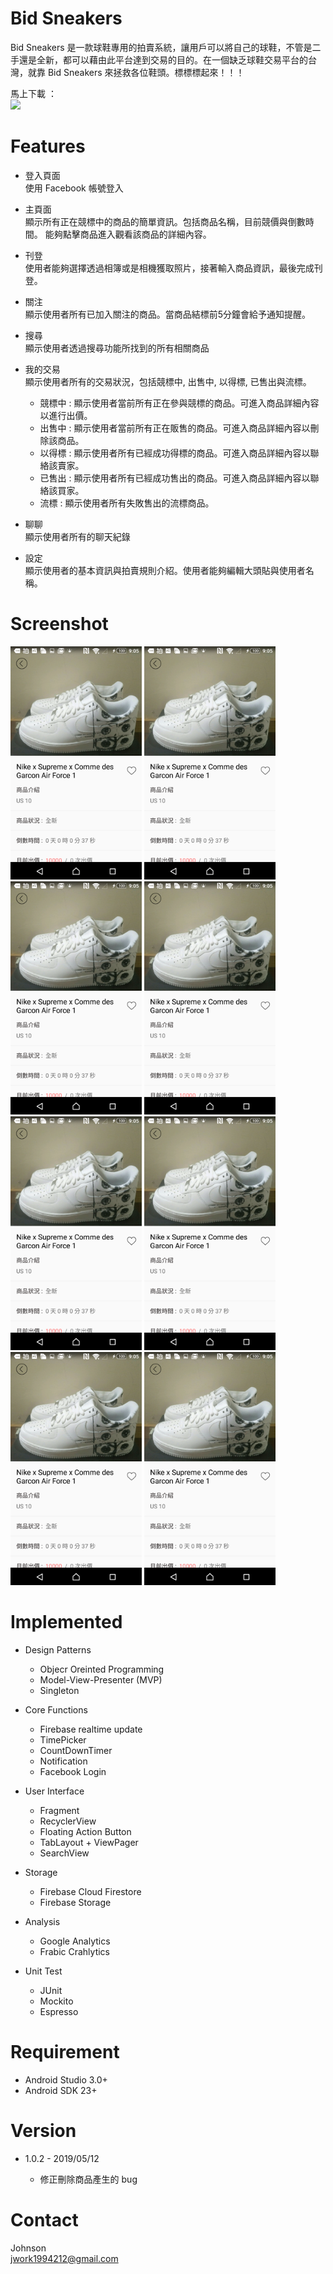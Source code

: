 # Bid Sneakers

Bid Sneakers 是一款球鞋專用的拍賣系統，讓用戶可以將自己的球鞋，不管是二手還是全新，都可以藉由此平台達到交易的目的。在一個缺乏球鞋交易平台的台灣，就靠 Bid Sneakers 來拯救各位鞋頭。標標標起來！！！

馬上下載 ： <br>
[<img src="https://play.google.com/intl/en_us/badges/images/generic/en_badge_web_generic.png" width="200">](https://play.google.com/store/apps/details?id=com.johnson.bid)

# Features
* 登入頁面 <br>
使用 Facebook 帳號登入

* 主頁面 <br>
顯示所有正在競標中的商品的簡單資訊。包括商品名稱，目前競價與倒數時間。
能夠點擊商品進入觀看該商品的詳細內容。

* 刊登 <br>
使用者能夠選擇透過相簿或是相機獲取照片，接著輸入商品資訊，最後完成刊登。

* 關注 <br>
顯示使用者所有已加入關注的商品。當商品結標前5分鐘會給予通知提醒。

* 搜尋 <br>
顯示使用者透過搜尋功能所找到的所有相關商品

* 我的交易 <br>
顯示使用者所有的交易狀況，包括競標中, 出售中, 以得標, 已售出與流標。
  * 競標中 : 顯示使用者當前所有正在參與競標的商品。可進入商品詳細內容以進行出價。
  * 出售中 : 顯示使用者當前所有正在販售的商品。可進入商品詳細內容以刪除該商品。
  * 以得標 : 顯示使用者所有已經成功得標的商品。可進入商品詳細內容以聯絡該賣家。
  * 已售出 : 顯示使用者所有已經成功售出的商品。可進入商品詳細內容以聯絡該買家。
  * 流標 : 顯示使用者所有失敗售出的流標商品。


* 聊聊 <br>
顯示使用者所有的聊天紀錄

* 設定 <br>
顯示使用者的基本資訊與拍賣規則介紹。使用者能夠編輯大頭貼與使用者名稱。

# Screenshot
<img src="https://github.com/Johnsi1994/Bid-Sneakers/blob/master/screenshot/test.png" width="210"> <img src="https://github.com/Johnsi1994/Bid-Sneakers/blob/master/screenshot/test.png" width="210"> <img src="https://github.com/Johnsi1994/Bid-Sneakers/blob/master/screenshot/test.png" width="210"> <img src="https://github.com/Johnsi1994/Bid-Sneakers/blob/master/screenshot/test.png" width="210">
<img src="https://github.com/Johnsi1994/Bid-Sneakers/blob/master/screenshot/test.png" width="210"> <img src="https://github.com/Johnsi1994/Bid-Sneakers/blob/master/screenshot/test.png" width="210"> <img src="https://github.com/Johnsi1994/Bid-Sneakers/blob/master/screenshot/test.png" width="210"> <img src="https://github.com/Johnsi1994/Bid-Sneakers/blob/master/screenshot/test.png" width="210">

# Implemented

  * Design Patterns
    * Objecr Oreinted Programming
    * Model-View-Presenter (MVP)
    * Singleton


  * Core Functions
    * Firebase realtime update
    * TimePicker
    * CountDownTimer
    * Notification
    * Facebook Login


  * User Interface
    * Fragment
    * RecyclerView
    * Floating Action Button
    * TabLayout + ViewPager
    * SearchView


  * Storage
    * Firebase Cloud Firestore
    * Firebase Storage


  * Analysis
    * Google Analytics 	
    * Frabic Crahlytics


  * Unit Test
    * JUnit
    * Mockito
    * Espresso

# Requirement
* Android Studio 3.0+
* Android SDK 23+

# Version
* 1.0.2 - 2019/05/12

  * 修正刪除商品產生的 bug

# Contact
Johnson <br />
jwork1994212@gmail.com
